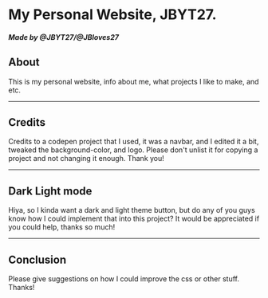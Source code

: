 # My Personal Website, JBYT27.
##### Made by @JBYT27/@JBloves27

## About
This is my personal website, info about me, what projects I like to make, and etc.

--- 

## Credits
Credits to a codepen project that I used, it was a navbar, and I edited it a bit, tweaked the background-color, and logo. Please don't unlist it for copying a project and not changing it enough. Thank you!

--- 

## Dark Light mode
Hiya, so I kinda want a dark and light theme button, but do any of you guys know how I could implement that into this project? It would be appreciated if you could help, thanks so much!

--- 

## Conclusion
Please give suggestions on how I could improve the css or other stuff. Thanks!